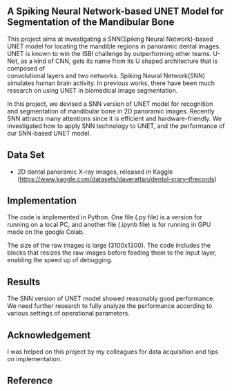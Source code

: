 ## A Spiking Neural Network-based UNET Model for Segmentation of the Mandibular Bone

This project aims at investigating a SNN(Spiking Neural Network)-based
UNET model for locating the mandible regions in panoramic dental images.
UNET is known to win the ISBI challenge 
by outperforming other teams.
U-Net, as a kind of CNN, gets its name from its U shaped architecture that is composed of   
convolutional layers and two networks.
Spiking Neural Network(SNN) simulates human brain activity. 
In previous works, there have been much research on
using UNET in biomedical image segmentation.

In this project, we devised a SNN version of UNET
model for recognition and segmentation of mandibular bone
in 2D panoramic images.
Recently SNN attracts many attentions since
it is efficient and hardware-friendly.
We investigated how to apply SNN technology to
UNET, and the performance of our SNN-based UNET model.

## Data Set
- 2D dental panoramic X-ray images, released in Kaggle 
(https://www.kaggle.com/datasets/daverattan/dental-xrary-tfrecords)

## Implementation
The code is implemented in Python.
One file (.py file) is a version for running on a local PC, and
another file (.ipynb file) is for running in GPU mode on 
the google Colab.

The size of the raw images
is large (3100x1300).
The code includes the blocks that
resizes the raw images before feeding them 
to the Input layer, enabling the speed up of debugging.


## Results
The SNN version of UNET model showed reasonably 
good performance.
We need further research to fully analyze the
performance according to various settings of operational parameters.


## Acknowledgement
I was helped on this project by my colleagues for 
data acquisition and tips on implementation.


## Reference

